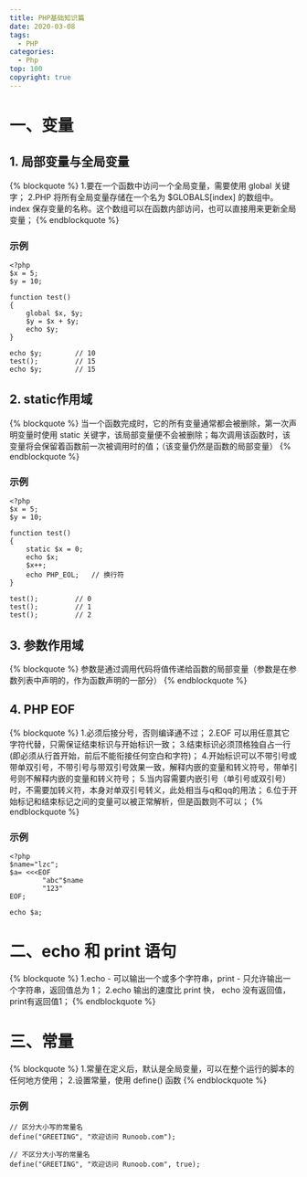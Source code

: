 ```yaml
---
title: PHP基础知识篇
date: 2020-03-08
tags:
  - PHP
categories:
  - Php
top: 100
copyright: true
---
```


# 一、变量

## 1. 局部变量与全局变量
{% blockquote %}
1.要在一个函数中访问一个全局变量，需要使用 global 关键字；
2.PHP 将所有全局变量存储在一个名为 $GLOBALS[index] 的数组中。 index 保存变量的名称。这个数组可以在函数内部访问，也可以直接用来更新全局变量；
{% endblockquote %}
<!--more-->
### 示例
```
<?php
$x = 5;
$y = 10;

function test()
{
    global $x, $y;
    $y = $x + $y;
    echo $y;
}

echo $y;        // 10
test();         // 15
echo $y;        // 15
```

## 2. static作用域
{% blockquote %}
当一个函数完成时，它的所有变量通常都会被删除，第一次声明变量时使用 static 关键字，该局部变量便不会被删除；每次调用该函数时，该变量将会保留着函数前一次被调用时的值；（该变量仍然是函数的局部变量）
{% endblockquote %}
<!--more-->
### 示例
```
<?php
$x = 5;
$y = 10;

function test()
{
    static $x = 0;
    echo $x;
    $x++;
    echo PHP_EOL;   // 换行符
}

test();         // 0
test();         // 1
test();         // 2
```

## 3. 参数作用域
{% blockquote %}
参数是通过调用代码将值传递给函数的局部变量（参数是在参数列表中声明的，作为函数声明的一部分）
{% endblockquote %}
<!--more-->

## 4. PHP EOF
{% blockquote %}
1.必须后接分号，否则编译通不过；
2.EOF 可以用任意其它字符代替，只需保证结束标识与开始标识一致；
3.结束标识必须顶格独自占一行(即必须从行首开始，前后不能衔接任何空白和字符)；
4.开始标识可以不带引号或带单双引号，不带引号与带双引号效果一致，解释内嵌的变量和转义符号，带单引号则不解释内嵌的变量和转义符号；
5.当内容需要内嵌引号（单引号或双引号）时，不需要加转义符，本身对单双引号转义，此处相当与q和qq的用法；
6.位于开始标记和结束标记之间的变量可以被正常解析，但是函数则不可以；
{% endblockquote %}
<!--more-->
### 示例
```
<?php
$name="lzc";
$a= <<<EOF
        "abc"$name
        "123"
EOF;

echo $a;
```

# 二、echo 和 print 语句
{% blockquote %}
1.echo - 可以输出一个或多个字符串，print - 只允许输出一个字符串，返回值总为 1；
2.echo 输出的速度比 print 快， echo 没有返回值，print有返回值1；
{% endblockquote %}


# 三、常量
{% blockquote %}
1.常量在定义后，默认是全局变量，可以在整个运行的脚本的任何地方使用；
2.设置常量，使用 define() 函数
{% endblockquote %}

### 示例
```
// 区分大小写的常量名
define("GREETING", "欢迎访问 Runoob.com");

// 不区分大小写的常量名
define("GREETING", "欢迎访问 Runoob.com", true);
```
